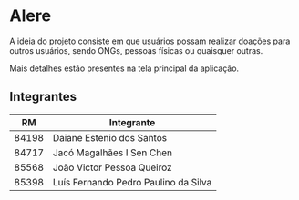 # Alere

A ideia do projeto consiste em que usuários possam realizar doações para outros usuários, sendo ONGs, pessoas físicas ou quaisquer outras.

Mais detalhes estão presentes na tela principal da aplicação.

## Integrantes

|  RM   | Integrante                           |
| :---: | ------------------------------------ |
| 84198 | Daiane Estenio dos Santos            |
| 84717 | Jacó Magalhães I Sen Chen            |
| 85568 | João Victor Pessoa Queiroz           |
| 85398 | Luís Fernando Pedro Paulino da Silva |
